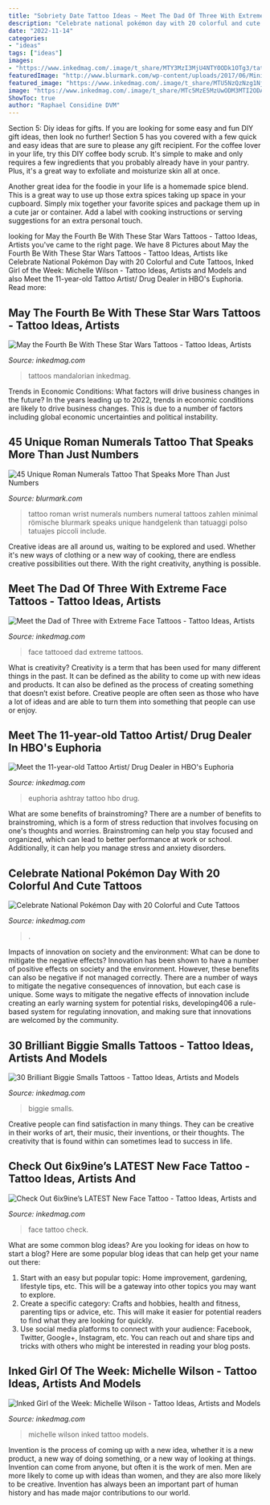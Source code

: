 ```yaml
---
title: "Sobriety Date Tattoo Ideas ~ Meet The Dad Of Three With Extreme Face Tattoos"
description: "Celebrate national pokémon day with 20 colorful and cute tattoos"
date: "2022-11-14"
categories:
- "ideas"
tags: ["ideas"]
images:
- "https://www.inkedmag.com/.image/t_share/MTY3MzI3MjU4NTY0ODk1OTg3/tattooed-dad-fb.jpg"
featuredImage: "http://www.blurmark.com/wp-content/uploads/2017/06/Minimal-Roman-Numerals-Tattoo-On-Wrist.jpg"
featured_image: "https://www.inkedmag.com/.image/t_share/MTU5NzQzNzg1NjcxMTQwODMz/6ix9ine-face-fb.jpg"
image: "https://www.inkedmag.com/.image/t_share/MTc5MzE5MzUwODM3MTI2ODA3/inked-girl-of-the-week-michelle-wilson.jpg"
ShowToc: true
author: "Raphael Considine DVM"
---
```



Section 5: Diy ideas for gifts.
If you are looking for some easy and fun DIY gift ideas, then look no further! Section 5 has you covered with a few quick and easy ideas that are sure to please any gift recipient.
For the coffee lover in your life, try this DIY coffee body scrub. It's simple to make and only requires a few ingredients that you probably already have in your pantry. Plus, it's a great way to exfoliate and moisturize skin all at once.

Another great idea for the foodie in your life is a homemade spice blend. This is a great way to use up those extra spices taking up space in your cupboard. Simply mix together your favorite spices and package them up in a cute jar or container. Add a label with cooking instructions or serving suggestions for an extra personal touch.

	

		
looking for May the Fourth Be With These Star Wars Tattoos - Tattoo Ideas, Artists you've came to the right page. We have 8 Pictures about May the Fourth Be With These Star Wars Tattoos - Tattoo Ideas, Artists like Celebrate National Pokémon Day with 20 Colorful and Cute Tattoos, Inked Girl of the Week: Michelle Wilson - Tattoo Ideas, Artists and Models and also Meet the 11-year-old Tattoo Artist/ Drug Dealer in HBO&#039;s Euphoria. Read more:
		
    
## May The Fourth Be With These Star Wars Tattoos - Tattoo Ideas, Artists

<img loading=lazy src="https://www.inkedmag.com/.image/t_share/MTcyMjQ4ODA0NjgxMDY1Njg0/wars.png" onerror="this.onerror=null;this.src='https://tse3.mm.bing.net/th?id=OIP.vx9uYAPfvgjkOsTzXE2r3QHaD4&amp;pid=15.1';" alt="May the Fourth Be With These Star Wars Tattoos - Tattoo Ideas, Artists">

_Source: inkedmag.com_

>tattoos mandalorian inkedmag. 

	

Trends in Economic Conditions: What factors will drive business changes in the future?
In the years leading up to 2022, trends in economic conditions are likely to drive business changes. This is due to a number of factors including global economic uncertainties and political instability.

    
## 45 Unique Roman Numerals Tattoo That Speaks More Than Just Numbers

<img loading=lazy src="http://www.blurmark.com/wp-content/uploads/2017/06/Minimal-Roman-Numerals-Tattoo-On-Wrist.jpg" onerror="this.onerror=null;this.src='https://tse1.mm.bing.net/th?id=OIP._L1fr17TrQfj6-MP4j9OmQHaK9&amp;pid=15.1';" alt="45 Unique Roman Numerals Tattoo That Speaks More Than Just Numbers">

_Source: blurmark.com_

>tattoo roman wrist numerals numbers numeral tattoos zahlen minimal römische blurmark speaks unique handgelenk than tatuaggi polso tatuajes piccoli include. 

	

Creative ideas are all around us, waiting to be explored and used. Whether it's new ways of clothing or a new way of cooking, there are endless creative possibilities out there. With the right creativity, anything is possible.

    
## Meet The Dad Of Three With Extreme Face Tattoos - Tattoo Ideas, Artists

<img loading=lazy src="https://www.inkedmag.com/.image/t_share/MTY3MzI3MjU4NTY0ODk1OTg3/tattooed-dad-fb.jpg" onerror="this.onerror=null;this.src='https://tse3.mm.bing.net/th?id=OIP.cYOhhaao1TM1FeCMMF-XfgHaD4&amp;pid=15.1';" alt="Meet the Dad of Three with Extreme Face Tattoos - Tattoo Ideas, Artists">

_Source: inkedmag.com_

>face tattooed dad extreme tattoos. 

	

What is creativity?
Creativity is a term that has been used for many different things in the past. It can be defined as the ability to come up with new ideas and products. It can also be defined as the process of creating something that doesn’t exist before. Creative people are often seen as those who have a lot of ideas and are able to turn them into something that people can use or enjoy.

    
## Meet The 11-year-old Tattoo Artist/ Drug Dealer In HBO&#039;s Euphoria

<img loading=lazy src="https://www.inkedmag.com/.image/t_share/MTY1NTIwMzU0ODE3NjE1Mzk4/euphoria-ashtray-fb.jpg" onerror="this.onerror=null;this.src='https://tse1.mm.bing.net/th?id=OIP.tPVN_ZEp1eYvnNu2t9tuzwHaD4&amp;pid=15.1';" alt="Meet the 11-year-old Tattoo Artist/ Drug Dealer in HBO&#039;s Euphoria">

_Source: inkedmag.com_

>euphoria ashtray tattoo hbo drug. 

	

What are some benefits of brainstroming?
There are a number of benefits to brainstroming, which is a form of stress reduction that involves focusing on one's thoughts and worries. Brainstroming can help you stay focused and organized, which can lead to better performance at work or school. Additionally, it can help you manage stress and anxiety disorders.

    
## Celebrate National Pokémon Day With 20 Colorful And Cute Tattoos

<img loading=lazy src="https://www.inkedmag.com/.image/t_share/MTcwNjkxMjU1NzI5MTM3MzAz/pokemon-tattoos-fb.jpg" onerror="this.onerror=null;this.src='https://tse3.mm.bing.net/th?id=OIP.lDUM8lI4ksl6EFXYJVTe8gHaD4&amp;pid=15.1';" alt="Celebrate National Pokémon Day with 20 Colorful and Cute Tattoos">

_Source: inkedmag.com_

>. 

	

Impacts of innovation on society and the environment: What can be done to mitigate the negative effects?
Innovation has been shown to have a number of positive effects on society and the environment. However, these benefits can also be negative if not managed correctly. There are a number of ways to mitigate the negative consequences of innovation, but each case is unique. Some ways to mitigate the negative effects of innovation include creating an early warning system for potential risks, developing406
a rule-based system for regulating innovation, and making sure that innovations are welcomed by the community.

    
## 30 Brilliant Biggie Smalls Tattoos - Tattoo Ideas, Artists And Models

<img loading=lazy src="https://www.inkedmag.com/.image/t_share/MTc5NDgyNjk3NTcwMTk4ODYx/biggie.jpg" onerror="this.onerror=null;this.src='https://tse2.mm.bing.net/th?id=OIP.8Z60rjh5JqZUBJpDJlLBEwHaD4&amp;pid=15.1';" alt="30 Brilliant Biggie Smalls Tattoos - Tattoo Ideas, Artists and Models">

_Source: inkedmag.com_

>biggie smalls. 

	

Creative people can find satisfaction in many things. They can be creative in their works of art, their music, their inventions, or their thoughts. The creativity that is found within can sometimes lead to success in life.

    
## Check Out 6ix9ine’s LATEST New Face Tattoo - Tattoo Ideas, Artists And

<img loading=lazy src="https://www.inkedmag.com/.image/t_share/MTU5NzQzNzg1NjcxMTQwODMz/6ix9ine-face-fb.jpg" onerror="this.onerror=null;this.src='https://tse4.mm.bing.net/th?id=OIP.nEsTWZnZP15YNxbIneAG0gHaD4&amp;pid=15.1';" alt="Check Out 6ix9ine’s LATEST New Face Tattoo - Tattoo Ideas, Artists and">

_Source: inkedmag.com_

>face tattoo check. 

	

What are some common blog ideas?
Are you looking for ideas on how to start a blog? Here are some popular blog ideas that can help get your name out there: 
1. Start with an easy but popular topic: Home improvement, gardening, lifestyle tips, etc. This will be a gateway into other topics you may want to explore.
2. Create a specific category: Crafts and hobbies, health and fitness, parenting tips or advice, etc. This will make it easier for potential readers to find what they are looking for quickly.
3. Use social media platforms to connect with your audience: Facebook, Twitter, Google+, Instagram, etc. You can reach out and share tips and tricks with others who might be interested in reading your blog posts.

    
## Inked Girl Of The Week: Michelle Wilson - Tattoo Ideas, Artists And Models

<img loading=lazy src="https://www.inkedmag.com/.image/t_share/MTc5MzE5MzUwODM3MTI2ODA3/inked-girl-of-the-week-michelle-wilson.jpg" onerror="this.onerror=null;this.src='https://tse4.mm.bing.net/th?id=OIP.WQqGnuyBcO4WRQaOdyw7JwHaD4&amp;pid=15.1';" alt="Inked Girl of the Week: Michelle Wilson - Tattoo Ideas, Artists and Models">

_Source: inkedmag.com_

>michelle wilson inked tattoo models. 

	

Invention is the process of coming up with a new idea, whether it is a new product, a new way of doing something, or a new way of looking at things. Invention can come from anyone, but often it is the work of men. Men are more likely to come up with ideas than women, and they are also more likely to be creative. Invention has always been an important part of human history and has made major contributions to our world.

